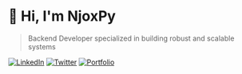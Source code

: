 # 👋 Hi, I'm NjoxPy

> Backend Developer specialized in building robust and scalable systems

[![LinkedIn](https://img.shields.io/badge/LinkedIn-0077B5?style=for-the-badge&logo=linkedin&logoColor=white)](https://www.linkedin.com/in/godbless-nyagawa/)
[![Twitter](https://img.shields.io/badge/Twitter-1DA1F2?style=for-the-badge&logo=twitter&logoColor=white)](https://x.com/Njox16)
[![Portfolio](https://img.shields.io/badge/Portfolio-4285F4?style=for-the-badge&logo=google-chrome&logoColor=white)](https://njox.dev/)
